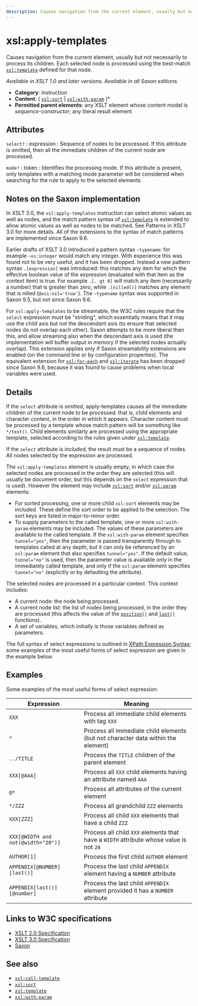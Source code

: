 ```yaml
---
description: Causes navigation from the current element, usually but not necessarily to process its children
---
```


# xsl:apply-templates

Causes navigation from the current element, usually but not necessarily to process its children. Each selected node is processed using the best-match [`xsl:template`](xsl-template.md) defined for that node.

_Available in XSLT 1.0 and later versions. Available in all Saxon editions._

- **Category**: instruction
- **Content**: ( [`xsl:sort`](xsl-sort.md) | [`xsl:with-param`](xsl-with-param.md) )\*
- **Permitted parent elements**: any XSLT element whose content model is _sequence-constructor_; any literal result element

## Attributes

`select?`
: expression
: Sequence of nodes to be processed. If this attribute is omitted, then all the immediate children of the current node are processed.

`mode?`
: token
: Identifies the processing mode. If this attribute is present, only templates with a matching mode parameter will be considered when searching for the rule to apply to the selected elements.

## Notes on the Saxon implementation

In XSLT 3.0, the `xsl:apply-templates` instruction can select atomic values as well as nodes, and the match pattern syntax of [`xsl:template`](xsl-template.md) is extended to allow atomic values as well as nodes to be matched. See Patterns in XSLT 3.0 for more details. All of the extensions to the syntax of match patterns are implemented since Saxon 9.6.

Earlier drafts of XSLT 3.0 introduced a pattern syntax `~typename`: for example `~xs:integer` would match any integer. With experience this was found not to be very useful, and it has been dropped. Instead a new pattern syntax `.[expression]` was introduced: this matches any item for which the effective boolean value of the expression (evaluated with that item as the context item) is true. For example `.[. gt 0]` will match any item (necessarily a number) that is greater than zero, while `.[nilled()]` matches any element that is nilled (`@xsi:nil='true'`). The `~typename` syntax was supported in Saxon 9.5, but not since Saxon 9.6.

For `xsl:apply-templates` to be streamable, the W3C rules require that the `select` expression must be "striding", which essentially means that it may use the child axis but not the descendant axis (to ensure that selected nodes do not overlap each other). Saxon attempts to be more liberal than this, and allow streaming also when the descendant axis is used (the implementation will buffer output in memory if the selected nodes actually overlap). This extension applies only if Saxon streamability extensions are enabled (on the command line or by configuration properties). The equivalent extension for [`xsl:for-each`](xsl-for-each.md) and [`xsl:iterate`](xsl-iterate.md) has been dropped since Saxon 9.6, because it was found to cause problems when local variables were used.

## Details

If the `select` attribute is _omitted_, apply-templates causes all the immediate children of the current node to be processed: that is, child elements and character content, in the order in which it appears. Character content must be processed by a template whose match pattern will be something like `*/text()`. Child elements similarly are processed using the appropriate template, selected according to the rules given under [`xsl:template`](xsl-template.md).

If the `select` attribute is _included_, the result must be a sequence of nodes. All nodes selected by the expression are processed.

The `xsl:apply-templates` element is usually empty, in which case the selected nodes are processed in the order they are selected (this will usually be document order, but this depends on the `select` expression that is used). However the element may include [`xsl:sort`](xsl-sort.md) and/or [`xsl:param`](xsl-param.md) elements:

- For sorted processing, one or more child `xsl:sort` elements may be included. These define the sort order to be applied to the selection. The sort keys are listed in major-to-minor order.
- To supply parameters to the called template, one or more `xsl:with-param` elements may be included. The values of these parameters are available to the called template. If the `xsl:with-param` element specifies `tunnel="yes"`, then the parameter is passed transparently through to templates called at any depth, but it can only be referenced by an `xsl:param` element that also specifies `tunnel="yes"`. If the default value, `tunnel="no"` is used, then the parameter value is available only in the immediately called template, and only if the `xsl:param` element specifies `tunnel="no"` (explicitly or by defaulting the attribute).

The selected nodes are processed in a particular context. This context includes:

- A current node: the node being processed.
- A current node list: the list of nodes being processed, in the order they are processed (this affects the value of the [`position()`](../xpath/position.md) and [`last()`](last.md) functions).
- A set of variables, which initially is those variables defined as parameters.

The full syntax of select expressions is outlined in [XPath Expression Syntax](http://www.saxonica.com/documentation/index.html#!expressions); some examples of the most useful forms of select expression are given in the example below.

## Examples

Some examples of the most useful forms of select expression:

| Expression                         | Meaning                                                                                |
| ---------------------------------- | -------------------------------------------------------------------------------------- |
| `XXX`                              | Process all immediate child elements with tag `XXX`                                    |
| `*`                                | Process all immediate child elements (but not character data within the element)       |
| `../TITLE`                         | Process the `TITLE` children of the parent element                                     |
| `XXX[@AAA]`                        | Process all `XXX` child elements having an attribute named `AAA`                       |
| `@*`                               | Process all attributes of the current element                                          |
| `*/ZZZ`                            | Process all grandchild `ZZZ` elements                                                  |
| `XXX[ZZZ]`                         | Process all child `XXX` elements that have a child `ZZZ`                               |
| `XXX[@WIDTH and not(@width="20")]` | Process all child `XXX` elements that have a `WIDTH` attribute whose value is not `20` |
| `AUTHOR[1]`                        | Process the first child `AUTHOR` element                                               |
| `APPENDIX[@NUMBER][last()]`        | Process the last child `APPENDIX` element having a `NUMBER` attribute                  |
| `APPENDIX[last()][@number]`        | Process the last child `APPENDIX` element provided it has a `NUMBER` attribute         |

## Links to W3C specifications

- [XSLT 2.0 Specification](http://www.w3.org/TR/xslt20/#element-apply-templates)
- [XSLT 3.0 Specification](http://www.w3.org/TR/xslt-30/#element-apply-templates)
- [Saxon](http://www.saxonica.com/documentation/index.html#!xsl-elements/apply-templates)

## See also

- [`xsl:call-template`](xsl-call-template.md)
- [`xsl:sort`](xsl-sort.md)
- [`xsl:template`](xsl-template.md)
- [`xsl:with-param`](xsl-with-param.md)
